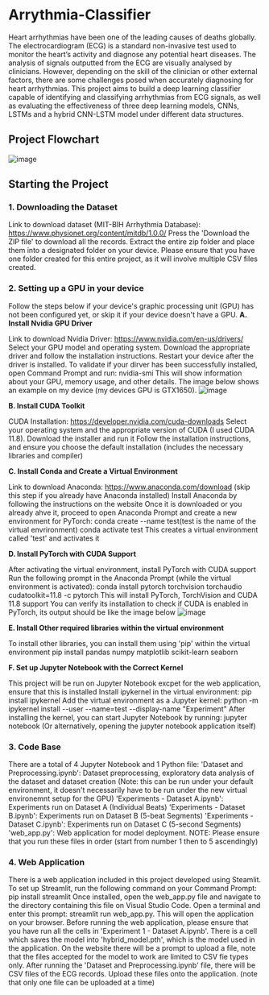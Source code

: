 # Arrythmia-Classifier
Heart arrhythmias have been one of the leading causes of deaths globally. The electrocardiogram 
(ECG) is a standard non-invasive test used to monitor the heart’s activity and diagnose any potential 
heart diseases. The analysis of signals outputted from the ECG are visually analysed by clinicians. 
However, depending on the skill of the clinician or other external factors, there are some challenges 
posed when accurately diagnosing for heart arrhythmias. This project aims to build a deep learning 
classifier capable of identifying and classifying arrhythmias from ECG signals, as well as evaluating 
the effectiveness of three deep learning models, CNNs, LSTMs and a  hybrid CNN-LSTM model 
under different data structures. 

## Project Flowchart
![image](https://github.com/user-attachments/assets/e585859f-906d-4c69-b63f-428ce3e05cf1)

## Starting the Project

### 1. Downloading the Dataset

Link to download dataset (MIT-BIH Arrhythmia Database): https://www.physionet.org/content/mitdb/1.0.0/
Press the 'Download the ZIP file' to download all the records. Extract the entire zip folder and place them into a designated folder on your device.
Please ensure that you have one folder created for this entire project, as it will involve multiple CSV files created.
### 2. Setting up a GPU in your device

Follow the steps below if your device's graphic processing unit (GPU) has not been configured yet, or skip it if your device doesn't have a GPU.
**A. Install Nvidia GPU Driver**

Link to download Nvidia Driver: https://www.nvidia.com/en-us/drivers/
Select your GPU model and operating system.
Download the appropriate driver and follow the installation instructions.
Restart your device after the driver is installed.
To validate if your dirver has been successfully installed, open Command Prompt and run: nvidia-smi
This will show information about your GPU, memory usage, and other details. The image below shows an example on my device (my devices GPU is GTX1650).
![image](https://github.com/user-attachments/assets/633c4e9d-fa76-4200-920d-2cfad90e9c04)

**B. Install CUDA Toolkit**

CUDA Installation: https://developer.nvidia.com/cuda-downloads
Select your operating system and the appropriate version of CUDA (I used CUDA 11.8).
Download the installer and run it
Follow the installation instructions, and ensure you choose the default installation (includes the necessary libraries and compiler)

**C. Install Conda and Create a Virtual Environment**

Link to download Anaconda: https://www.anaconda.com/download (skip this step if you already have Anaconda installed)
Install Anaconda by following the instructions on the website
Once it is downloaded or you already ahve it, proceed to open Anaconda Prompt and create a new environment for PyTorch: conda create --name test(test is the name of the virtual envrironment) conda activate test
This creates a virtual environment called 'test' and activates it

**D. Install PyTorch with CUDA Support**

After activating the virtual environment, install PyTorch with CUDA support
Run the following prompt in the Anaconda Prompt (while the virtual environment is activated): conda install pytorch torchvision torchaudio cudatoolkit=11.8 -c pytorch
This will install PyTorch, TorchVision and CUDA 11.8 support
You can verify its installation to check if CUDA is enabled in PyTorch, its output should be like the image below
![image](https://github.com/user-attachments/assets/a7d16fa5-cac6-49ed-8bc1-0fc7003f3950)

**E. Install Other required libraries within the virtual environment**

To install other libraries, you can install them using 'pip' within the virtual environment pip install pandas numpy matplotlib scikit-learn seaborn

**F. Set up Jupyter Notebook with the Correct Kernel**

This project will be run on Jupyter Notebook excpet for the web application, ensure that this is installed
Install ipykernel in the virtual environment: pip install ipykernel
Add the virtual environment as a Jupyter kernel: python -m ipykernel install --user --name=test --display-name "Experiment"
After installing the kernel, you can start Jupyter Notebook by running: jupyter notebook (Or alternatively, opening the jupyter notebook application itself)

### 3. Code Base

There are a total of 4 Jupyter Notebook and 1 Python file:
'Dataset and Preprocessing.ipynb': Dataset preprocessing, exploratory data analysis of the dataset and dataset creation (Note: this can be run under your default environment, it doesn't necessarily have to be run under the new virtual environemnt setup for the GPU)
'Experiments - Dataset A.ipynb': Experiments run on Dataset A (Individual Beats)
'Experiments - Dataset B.ipynb': Experiments run on Dataset B (5-beat Segments)
'Experiments - Dataset C.ipynb': Experiments run on Dataset C (5-second Segments)
'web_app.py': Web application for model deployment.
NOTE: Please ensure that you run these files in order (start from number 1 then to 5 ascendingly)

### 4. Web Application

There is a web application included in this project developed using Steamlit.
To set up Streamlit, run the following command on your Command Prompt: pip install streamlit
Once installed, open the web_app.py file and navigate to the directory containing this file on Visual Studio Code.
Open a terminal and enter this prompt: streamlit run web_app.py. This will open the application on your browser.
Before running the web application, please ensure that you have run all the cells in 'Experiment 1 - Dataset A.ipynb'. There is a cell which saves the model into 'hybrid_model.pth', which is the model used in the application.
On the website there will be a prompt to upload a file, note that the files accepted for the model to work are limited to CSV fie types only.
After running the 'Dataset and Preprocessing.ipynb' file, there will be CSV files of the ECG records. Upload these files onto the application. (note that only one file can be uploaded at a time)

